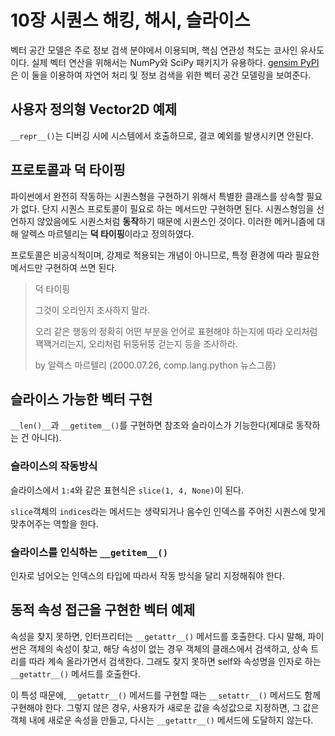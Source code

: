 # 10장 시퀀스 해킹, 해시, 슬라이스

벡터 공간 모델은 주로 정보 검색 분야에서 이용되며, 핵심 연관성 척도는 코사인 유사도이다. 실제 벡터 연산을 위해서는 NumPy와 SciPy 패키지가 유용하다. [gensim PyPI](https://pypi.python.org/pypi/gensim)은 이 둘을 이용하여 자연어 처리 및 정보 검색을 위한 벡터 공간 모델링을 보여준다.

## 사용자 정의형 Vector2D 예제

```__repr__()```는 디버깅 시에 시스템에서 호출하므로, 결코 예외를 발생시키면 안된다.

## 프로토콜과 덕 타이핑

파이썬에서 완전히 작동하는 시퀀스형을 구현하기 위해서 특별한 클래스를 상속할 필요가 없다. 단지 시퀀스 프로토콜이 필요로 하는 메서드만 구현하면 된다. 시퀀스형임을 선언하지 않았음에도 시퀀스처럼 **동작**하기 때문에 시퀀스인 것이다. 이러한 메커니즘에 대해 알렉스 마르텔리는 **덕 타이핑**이라고 정의하였다. 

프로토콜은 비공식적이며, 강제로 적용되는 개념이 아니므로, 특정 환경에 따라 필요한 메서드만 구현하여 쓰면 된다.

> 덕 타이핑
>
> 그것이 오리인지 조사하지 말라.
>
> 오리 같은 행동의 정확히 어떤 부분을 언어로 표현해야 하는지에 따라 오리처럼 꽥꽥거리는지, 오리처럼 뒤뚱뒤뚱 걷는지 등을 조사하라.
>
> by 알렉스 마르텔리 (2000.07.26, comp.lang.python 뉴스그룹)

## 슬라이스 가능한 벡터 구현

```__len()__```과 ```__getitem__()```를 구현하면 참조와 슬라이스가 기능한다(제대로 동작하는 건 아니다).

### 슬라이스의 작동방식

슬라이스에서 ```1:4```와 같은 표현식은 ```slice(1, 4, None)```이 된다.

```slice```객체의 ```indices```라는 메서드는 생략되거나 음수인 인덱스를 주어진 시퀀스에 맞게 맞추어주는 역할을 한다.

### 슬라이스를 인식하는 ```__getitem__()```

인자로 넘어오는 인덱스의 타입에 따라서 작동 방식을 달리 지정해줘야 한다.

## 동적 속성 접근을 구현한 벡터 예제

속성을 찾지 못하면, 인터프리터는 ```__getattr__()``` 메서드를 호출한다. 다시 말해, 파이썬은 객체의 속성이 찾고, 해당 속성이 없는 경우 객체의 클래스에서 검색하고, 상속 트리를 따라 계속 올라가면서 검색한다. 그래도 찾지 못하면 self와 속성명을 인자로 하는 ```__getattr__()``` 메서드를 호출한다.

이 특성 때문에, ```__getattr__()``` 메서드를 구현할 때는 ```__setattr__()``` 메서드도 함께 구현해야 한다. 그렇지 않은 경우, 사용자가 새로운 값을 속성값으로 지정하면, 그 값은 객체 내에 새로운 속성을 만들고, 다시는 ```__getattr__()``` 메서드에 도달하지 않는다.

